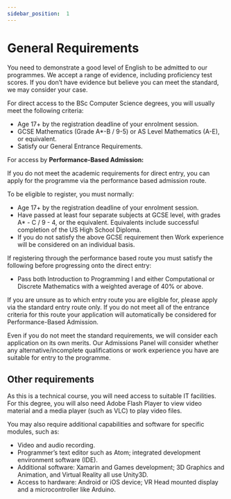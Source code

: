 ```yaml
---
sidebar_position:  1
---  
```


# General Requirements

You need to demonstrate a good level of English to be admitted to our programmes. We accept a range of evidence, including proficiency test scores. If you don’t have evidence but believe you can meet the standard, we may consider your case.

For direct access to the BSc Computer Science degrees, you will usually meet the following criteria:

- Age 17+ by the registration deadline of your enrolment session.
- GCSE Mathematics (Grade A*-B / 9-5) or AS Level Mathematics (A-E), or equivalent.
- Satisfy our General Entrance Requirements.

For access by  **Performance-Based Admission:**

If you do not meet the academic requirements for direct entry, you can apply for the programme via the performance based admission route.

To be eligible to register, you must normally:

- Age 17+ by the registration deadline of your enrolment session.
- Have passed at least four separate subjects at GCSE level, with grades A* - C / 9 - 4, or the equivalent. Equivalents include successful completion of the US High School Diploma.
- If you do not satisfy the above GCSE requirement then Work experience will be considered on an individual basis.

If registering through the performance based route you must satisfy the following before progressing onto the direct entry:

- Pass both Introduction to Programming I and either Computational or Discrete Mathematics with a weighted average of 40% or above.

If you are unsure as to which entry route you are eligible for, please apply via the standard entry route only. If you do not meet all of the entrance criteria for this route your application will automatically be considered for Performance-Based Admission.

Even if you do not meet the standard requirements, we will consider each application on its own merits. Our Admissions Panel will consider whether any alternative/incomplete qualifications or work experience you have are suitable for entry to the programme.

## Other requirements

As this is a technical course, you will need access to suitable IT facilities. For this degree, you will also need Adobe Flash Player to view video material and a media player (such as VLC) to play video files.

You may also require additional capabilities and software for specific modules, such as:

- Video and audio recording.
- Programmer’s text editor such as Atom; integrated development environment software (IDE).
- Additional software: Xamarin and Games development; 3D Graphics and Animation, and Virtual Reality all use Unity3D.
- Access to hardware: Android or iOS device; VR Head mounted display and a microcontroller like Arduino.
